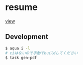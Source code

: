 # resume

[view](https://docs.google.com/viewer?url=https://raw.githubusercontent.com/yumafuu/resume/main/resume.pdf)


## Development

```bash
$ aqua i -l
# ciはないので手動でbuildしてください
$ task gen-pdf
```
